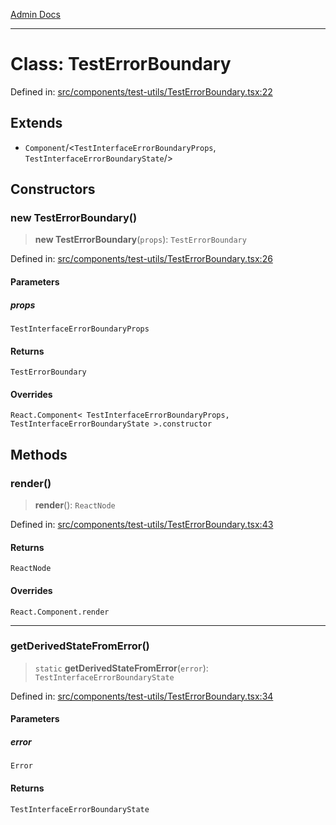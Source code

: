 [Admin Docs](/)

***

# Class: TestErrorBoundary

Defined in: [src/components/test-utils/TestErrorBoundary.tsx:22](https://github.com/PalisadoesFoundation/talawa-admin/blob/main/src/components/test-utils/TestErrorBoundary.tsx#L22)

## Extends

- `Component`/<`TestInterfaceErrorBoundaryProps`, `TestInterfaceErrorBoundaryState`/>

## Constructors

### new TestErrorBoundary()

> **new TestErrorBoundary**(`props`): `TestErrorBoundary`

Defined in: [src/components/test-utils/TestErrorBoundary.tsx:26](https://github.com/PalisadoesFoundation/talawa-admin/blob/main/src/components/test-utils/TestErrorBoundary.tsx#L26)

#### Parameters

##### props

`TestInterfaceErrorBoundaryProps`

#### Returns

`TestErrorBoundary`

#### Overrides

`React.Component< TestInterfaceErrorBoundaryProps, TestInterfaceErrorBoundaryState >.constructor`

## Methods

### render()

> **render**(): `ReactNode`

Defined in: [src/components/test-utils/TestErrorBoundary.tsx:43](https://github.com/PalisadoesFoundation/talawa-admin/blob/main/src/components/test-utils/TestErrorBoundary.tsx#L43)

#### Returns

`ReactNode`

#### Overrides

`React.Component.render`

***

### getDerivedStateFromError()

> `static` **getDerivedStateFromError**(`error`): `TestInterfaceErrorBoundaryState`

Defined in: [src/components/test-utils/TestErrorBoundary.tsx:34](https://github.com/PalisadoesFoundation/talawa-admin/blob/main/src/components/test-utils/TestErrorBoundary.tsx#L34)

#### Parameters

##### error

`Error`

#### Returns

`TestInterfaceErrorBoundaryState`
